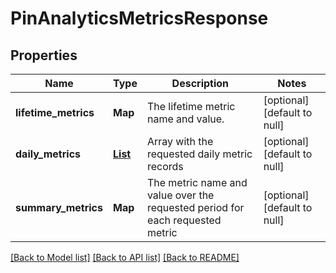 # PinAnalyticsMetricsResponse
## Properties

| Name | Type | Description | Notes |
|------------ | ------------- | ------------- | -------------|
| **lifetime\_metrics** | **Map** | The lifetime metric name and value. | [optional] [default to null] |
| **daily\_metrics** | [**List**](PinAnalyticsMetricsResponse_daily_metrics_inner.md) | Array with the requested daily metric records | [optional] [default to null] |
| **summary\_metrics** | **Map** | The metric name and value over the requested period for each requested metric | [optional] [default to null] |

[[Back to Model list]](../README.md#documentation-for-models) [[Back to API list]](../README.md#documentation-for-api-endpoints) [[Back to README]](../README.md)


